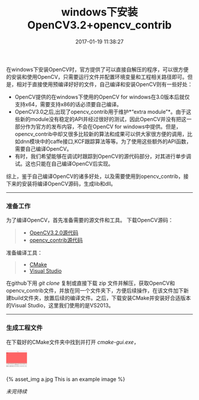 ﻿---
title: windows下安装OpenCV3.2+opencv_contrib
date: 2017-01-19 11:38:27
tags: 
- OpenCV3.2
- opencv_contrib
categories: OpenCV
---


在windows下安装OpenCV时，官方提供了可以直接自解压的程序，可以很方便的安装和使用OpenCV，只需要运行文件并配置环境变量和工程相关路径即可。但是，相对于直接使用预编译好好的文件，自己编译和安装OpenCV则有一些好处：
<!-- more -->
 - OpenCV提供的在windows下使用的OpenCV for windows在3.0版本后就仅支持x64，需要支持x86的话必须要自己编译。
 - OpenCV3.0之后,出现了opencv_contrib用于维护*“extra module”*。由于这些新的module没有稳定的API并经过很好的测试，因此OpenCV并没有把这一部分作为官方的发布内容，不会在OpenCV for windows中提供。但是，opencv_contrib中却又很多比较新的算法和成果可以供大家很方便的调用，比如dnn模块中的caffe接口,KCF跟踪算法等等。为了使用这些额外的API函数，需要自己编译OpenCV。
 - 有时，我们希望能够在调试时跟踪到OpenCV的源代码部分，对其进行单步调试。这也只能在自己编译OpenCV后实现。
 
综上，鉴于自己编译OpenCV的诸多好处，以及需要使用到opencv_contrib，接下来的安装将编译OpenCV源码，生成lib和dll。

------

### 准备工作

为了编译OpenCV，首先准备需要的源文件和工具。
下载OpenCV源码：
>* [OpenCV3.2.0源代码][1]  
>* [opencv_contrib源代码][2]

准备编译工具：
>* [CMake][3]
>* [Visual Studio][4]

在github下用 *git clone* 复制或直接下载 zip 文件并解压，获取OpenCV和opencv_contrib文件，并放在同一个文件夹下，方便后续操作，在该文件加下新建build文件夹，放置后续的编译文件。之后，下载安装CMake并安装好合适版本的Visual Studio，这里我们使用的是VS2013。

----
### 生成工程文件
在下载好的CMake文件夹中找到并打开 *cmake-gui.exe*，

![](install_opencv/a.jpg)

{% asset_img a.jpg This is an example image %}

*未完待续*



  [1]: https://github.com/opencv/opencv
  [2]: https://github.com/opencv/opencv_contrib
  [3]: https://cmake.org/download/
  [4]: https://www.visualstudio.com/zh-hans/